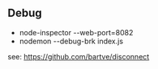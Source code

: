 ## Debug

* node-inspector --web-port=8082
* nodemon --debug-brk index.js



see: https://github.com/bartve/disconnect
